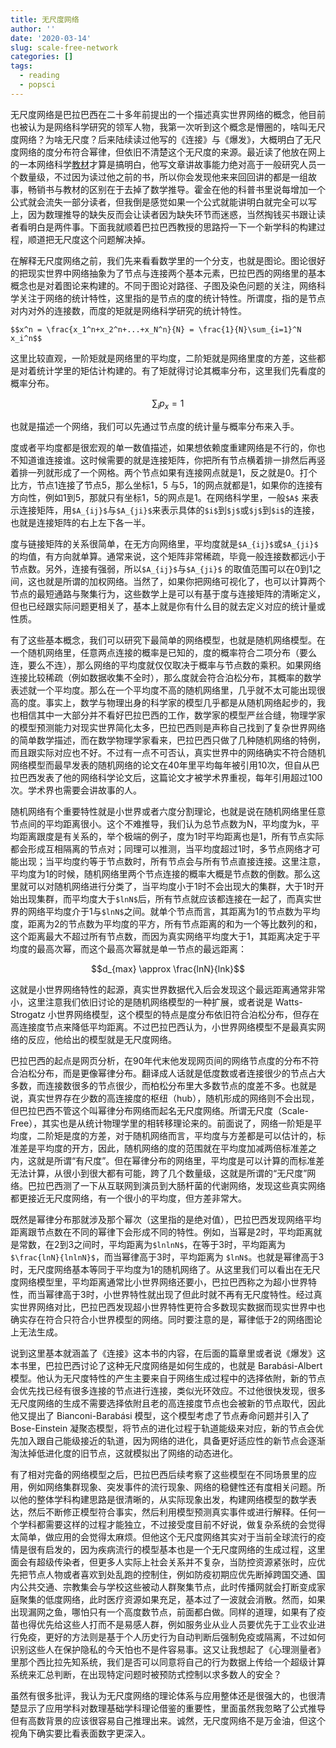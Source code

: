 ```yaml
---
title: 无尺度网络
author: ''
date: '2020-03-14'
slug: scale-free-network
categories: []
tags:
  - reading
  - popsci
---
```


无尺度网络是巴拉巴西在二十多年前提出的一个描述真实世界网络的概念，他目前也被认为是网络科学研究的领军人物，我第一次听到这个概念是懵圈的，啥叫无尺度网络？为啥无尺度？后来陆续读过他写的《连接》与《爆发》，大概明白了无尺度网络的度分布符合幂律，但依旧不清楚这个无尺度的来源。最近读了他放在网上的一本网络科学[教材](https://networksciencebook.com/)才算是搞明白，他写文章讲故事能力绝对高于一般研究人员一个数量级，不过因为读过他之前的书，所以你会发现他来来回回讲的都是一组故事，畅销书与教材的区别在于去掉了数学推导。霍金在他的科普书里说每增加一个公式就会流失一部分读者，但我倒是感觉如果一个公式就能讲明白就完全可以写上，因为数理推导的缺失反而会让读者因为缺失环节而迷惑，当然掏钱买书跟让读者看明白是两件事。下面我就顺着巴拉巴西教授的思路捋一下一个新学科的构建过程，顺道把无尺度这个问题解决掉。

在解释无尺度网络之前，我们先来看看数学里的一个分支，也就是图论。图论很好的把现实世界中网络抽象为了节点与连接两个基本元素，巴拉巴西的网络里的基本概念也是对着图论来构建的。不同于图论对路径、子图及染色问题的关注，网络科学关注于网络的统计特性，这里指的是节点的度的统计特性。所谓度，指的是节点对内对外的连接数，而度的矩就是网络科学研究的统计特性。

`$$x^n = \frac{x_1^n+x_2^n+...+x_N^n}{N} = \frac{1}{N}\sum_{i=1}^N x_i^n$$`

这里比较直观，一阶矩就是网络里的平均度，二阶矩就是网络里度的方差，这些都是对着统计学里的矩估计构建的。有了矩就得讨论其概率分布，这里我们先看度的概率分布。

$$\sum_ip_x = 1$$

也就是描述一个网络，我们可以先通过节点度的统计量与概率分布来入手。

度或者平均度都是很宏观的单一数值描述，如果想依赖度重建网络是不行的，你也不知道谁连接谁。这时候需要的就是连接矩阵，你把所有节点横着排一排然后再竖着排一列就形成了一个网格。两个节点如果有连接网点就是1，反之就是0。打个比方，节点1连接了节点5，那么坐标1，5 与5，1的网点就都是1，如果你的连接有方向性，例如1到5，那就只有坐标1，5的网点是1。在网络科学里，一般`$A$` 来表示连接矩阵，用`$A_{ij}$`与`$A_{ji}$`来表示具体的`$i$`到`$j$`或`$j$`到`$i$`的连接，也就是连接矩阵的右上左下各一半。

度与链接矩阵的关系很简单，在无方向网络里，平均度就是`$A_{ij}$`或`$A_{ji}$` 的均值，有方向就单算。通常来说，这个矩阵非常稀疏，毕竟一般连接数都远小于节点数。另外，连接有强弱，所以`$A_{ij}$`与`$A_{ji}$` 的取值范围可以在0到1之间，这也就是所谓的加权网络。当然了，如果你把网络可视化了，也可以计算两个节点的最短通路与聚集行为，这些数学上是可以有基于度与连接矩阵的清晰定义，但也已经跟实际问题更相关了，基本上就是你有什么目的就去定义对应的统计量或性质。

有了这些基本概念，我们可以研究下最简单的网络模型，也就是随机网络模型。在一个随机网络里，任意两点连接的概率是已知的，度的概率符合二项分布（要么连，要么不连），那么网络的平均度就仅仅取决于概率与节点数的乘积。如果网络连接比较稀疏（例如数据收集不全时），那么度就会符合泊松分布，其概率的数学表述就一个平均度。那么在一个平均度不高的随机网络里，几乎就不太可能出现很高的度。事实上，数学与物理出身的科学家的模型几乎都是从随机网络起步的，我也相信其中一大部分并不看好巴拉巴西的工作，数学家的模型严丝合缝，物理学家的模型预测能力对现实世界简化太多，巴拉巴西则是声称自己找到了复杂世界网络的简单数学描述，而在数学物理学家看来，巴拉巴西只做了几种随机网络的特例，而且跟实际对应也不好。不过有一点不可否认，真实世界中的网络确实不符合随机网络模型而最早发表的随机网络的论文在40年里平均每年被引用10次，但自从巴拉巴西发表了他的网络科学论文后，这篇论文才被学术界重视，每年引用超过100次。学术界也需要会讲故事的人。

随机网络有个重要特性就是小世界或者六度分割理论，也就是说在随机网络里任意节点间的平均距离很小。这个不难推导，我们认为总节点数为N，平均度为k，平均距离跟度是有关系的，举个极端的例子，度为1时平均距离也是1，所有节点实际都会形成互相隔离的节点对；同理可以推测，当平均度超过1时，多节点网络才可能出现；当平均度约等于节点数时，所有节点会与所有节点直接连接。这里注意，平均度为1的时候，随机网络里两个节点连接的概率大概是节点数的倒数。那么这里就可以对随机网络进行分类了，当平均度小于1时不会出现大的集群，大于1时开始出现集群，而平均度大于`$lnN$`后，所有节点就应该都连接在一起了，而真实世界的网络平均度介于1与`$lnN$`之间。就单个节点而言，其距离为1的节点数为平均度，距离为2的节点数为平均度的平方，所有节点距离的和为一个等比数列的和，这个距离最大不超过所有节点数，而因为真实网络平均度大于1，其距离决定于平均度的最高次幂，而这个最高次幂就是单一节点的最远距离：

$$d_{max} \approx \frac{lnN}{lnk}$$

这就是小世界网络特性的起源，真实世界数据代入后会发现这个最远距离通常非常小，这里注意我们依旧讨论的是随机网络模型的一种扩展，或者说是 Watts-Strogatz 小世界网络模型，这个模型的特点是度分布依旧符合泊松分布，但存在高连接度节点来降低平均距离。不过巴拉巴西认为，小世界网络模型不是最真实网络的反应，他给出的模型就是无尺度网络。

巴拉巴西的起点是网页分析，在90年代末他发现网页间的网络节点度的分布不符合泊松分布，而是更像幂律分布。翻译成人话就是低度数或者连接很少的节点占大多数，而连接数很多的节点很少，而柏松分布里大多数节点的度差不多。也就是说，真实世界存在少数的高连接度的枢纽（hub），随机形成的网络则不会出现，但巴拉巴西不管这个叫幂律分布网络而起名无尺度网络。所谓无尺度（Scale-Free），其实也是从统计物理学里的相转移理论来的。前面说了，网络一阶矩是平均度，二阶矩是度的方差，对于随机网络而言，平均度与方差都是可以估计的，标准差是平均度的开方，因此，随机网络的度的范围就在平均度加减两倍标准差之内，这就是所谓“有尺度”。但在幂律分布的网络里，平均度是可以计算的而标准差无法计算，从很小到很大都有可能，跨了几个数量级，这就是所谓的“无尺度”网络。巴拉巴西测了一下从互联网到演员到大肠杆菌的代谢网络，发现这些真实网络都更接近无尺度网络，有一个很小的平均度，但方差非常大。

既然是幂律分布那就涉及那个幂次（这里指的是绝对值），巴拉巴西发现网络平均距离跟节点数在不同的幂律下会形成不同的特性。例如，当幂是2时，平均距离就是常数，在2到3之间时，平均距离为`$lnlnN$`，在等于3时，平均距离为`$\frac{lnN}{lnlnN}$`，而当幂律高于3时，平均距离为 `$lnN$`。也就是幂律高于3时，无尺度网络基本等同于平均度为1的随机网络了。从这里我们可以看出在无尺度网络模型里，平均距离通常比小世界网络还要小，巴拉巴西称之为超小世界特性，而当幂律高于3时，小世界特性就出现了但此时就不再有无尺度特性。经过真实世界网络对比，巴拉巴西发现超小世界特性更符合多数现实数据而现实世界中也确实存在符合只符合小世界模型的网络。同时要注意的是，幂律低于2的网络图论上无法生成。

说到这里基本就涵盖了《连接》这本书的内容，在后面的篇章里或者说《爆发》这本书里，巴拉巴西讨论了这种无尺度网络是如何生成的，也就是 Barabási-Albert 模型。他认为无尺度特性的产生主要来自于网络生成过程中的选择依附，新的节点会优先找已经有很多连接的节点进行连接，类似光环效应。不过他很快发现，很多无尺度网络的生成不需要选择依附且老的高连接度节点也会被新的节点取代，因此他又提出了 Bianconi-Barabási 模型，这个模型考虑了节点寿命问题并引入了 Bose-Einstein 凝聚态模型，将节点的进化过程于轨道能级来对应，新的节点会优先加入跟自己能级接近的轨道，因为网络的进化，具备更好适应性的新节点会逐渐淘汰掉低进化度的旧节点，这就模拟出了网络的动态进化。

有了相对完备的网络模型之后，巴拉巴西后续考察了这些模型在不同场景里的应用，例如网络集群现象、突发事件的流行现象、网络的稳健性还有度相关问题。所以他的整体学科构建思路是很清晰的，从实际现象出发，构建网络模型的数学表达，然后不断修正模型符合事实，然后利用模型预测真实事件或进行解释。任何一个学科都需要这样的过程才能独立，不过接受度目前不好说，做复杂系统的会觉得太简单，做应用的会觉得太麻烦。但他这个无尺度网络其实对于当前全球流行的疫情是很有启发的，因为疾病流行的模型基本也是一个无尺度网络的生成过程，这里面会有超级传染者，但更多人实际上社会关系并不复杂，当防控资源紧张时，应优先把节点人物或者喜欢到处乱跑的控制住，例如防疫初期应优先断掉跨国交通、国内公共交通、宗教集会与学校这些被动人群聚集节点，此时传播网就会打断变成家庭聚集的低度网络，此时医疗资源如果充足，基本过了一波就会消散。然而，如果出现漏网之鱼，哪怕只有一个高度数节点，前面都白做。同样的道理，如果有了疫苗也得优先给这些人打而不是易感人群，例如服务业从业人员要优先于工业农业进行免疫，更好的方法则是基于个人历史行为自动判断后强制免疫或隔离，不过如何识别这些人在保护隐私的今天怕也不是件容易事。这又让我想起了《心理测量者》里那个西比拉先知系统，我们是否可以同意将自己的行为数据上传给一个超级计算系统来汇总判断，在出现特定问题时被预防式控制以求多数人的安全？

虽然有很多批评，我认为无尺度网络的理论体系与应用整体还是很强大的，也很清楚显示了应用学科对数理基础学科理论借鉴的重要性，里面虽然我忽略了公式推导但有高数背景的应该很容易自己推理出来。诚然，无尺度网络不是万金油，但这个视角下确实要比看表面数字更深入。
